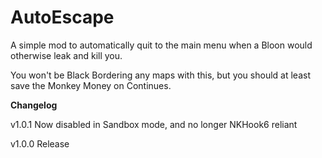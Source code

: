 ﻿# AutoEscape

A simple mod to automatically quit to the main menu when a Bloon would otherwise leak and kill you.

You won't be Black Bordering any maps with this, but you should at least save the Monkey Money on Continues.


**Changelog**

v1.0.1 Now disabled in Sandbox mode, and no longer NKHook6 reliant

v1.0.0 Release